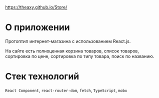 https://theaxy.github.io/Store/

# О приложении
Протоптип интернет-магазина с использованием React.js.

На сайте есть полноценная корзина товаров, список товаров, сортировка по цене, сортировка по типу товара, поиск по названию.


# Стек технологий

`React Component`, `react-router-dom`, `fetch`, `TypeScript`, `mobx`

